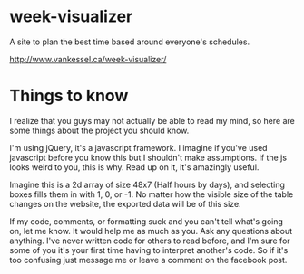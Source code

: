 # week-visualizer
A site to plan the best time based around everyone's schedules.

http://www.vankessel.ca/week-visualizer/

# Things to know
I realize that you guys may not actually be able to read my mind, so here are some things about the project you should know.

I'm using jQuery, it's a javascript framework. I imagine if you've used javascript before you know this but I shouldn't make assumptions. If the js looks weird to you, this is why. Read up on it, it's amazingly useful.

Imagine this is a 2d array of size 48x7 (Half hours by days), and selecting boxes fills them in with 1, 0, or -1. No matter how the visible size of the table changes on the website, the exported data will be of this size.

If my code, comments, or formatting suck and you can't tell what's going on, let me know. It would help me as much as you. Ask any questions about anything. I've never written code for others to read before, and I'm sure for some of you it's your first time having to interpret another's code. So if it's too confusing just message me or leave a comment on the facebook post.
